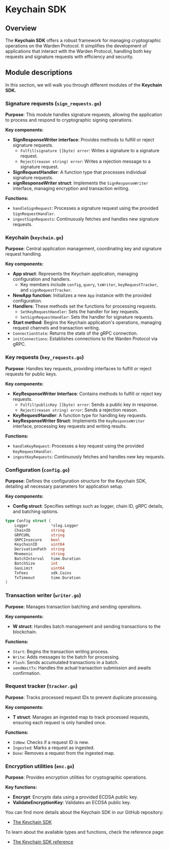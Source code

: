 ﻿---
sidebar_position: 3
---

# Keychain SDK

## Overview

The **Keychain SDK** offers a robust framework for managing cryptographic operations on the Warden Protocol. It simplifies the development of applications that interact with the Warden Protocol, handling both key requests and signature requests with efficiency and security.

## Module descriptions

In this section, we will walk you through different modules of the **Keychain SDK.**

### Signature requests (`sign_requests.go`)

**Purpose**: This module handles signature requests, allowing the application to process and respond to cryptographic signing operations.

**Key components:**

- **SignResponseWriter interface**: Provides methods to fulfill or reject signature requests.
  - `Fulfil(signature []byte) error`: Writes a signature to a signature request.
  - `Reject(reason string) error`: Writes a rejection message to a signature request.
- **SignRequestHandler**: A function type that processes individual signature requests.
- **signResponseWriter struct**: Implements the `SignResponseWriter` interface, managing encryption and transaction writing.

**Functions:**

- `handleSignRequest`: Processes a signature request using the provided `SignRequestHandler`.
- `ingestSignRequests`: Continuously fetches and handles new signature requests.

### Keychain (`keychain.go`)

**Purpose**: Central application management, coordinating key and signature request handling.

**Key components:**

- **App struct**: Represents the Keychain application, managing configuration and handlers.
  - Key members include `config`, `query`, `txWriter`, `keyRequestTracker`, and `signRequestTracker`.
- **NewApp function**: Initializes a new `App` instance with the provided configuration.
- **Handlers**: These methods set the functions for processing requests.
  - `SetKeyRequestHandler`: Sets the handler for key requests.
  - `SetSignRequestHandler`: Sets the handler for signature requests.
- **Start method**: Begins the Keychain application's operations, managing request channels and transaction writing.
- `ConnectionState`: Returns the state of the gRPC connection.
- `initConnections`: Establishes connections to the Warden Protocol via gRPC.

### Key requests (`key_requests.go`)

**Purpose**: Handles key requests, providing interfaces to fulfill or reject requests for public keys.

**Key components:**

- **KeyResponseWriter Interface**: Contains methods to fulfill or reject key requests.
  - `Fulfil(publicKey []byte) error`: Sends a public key in response.
  - `Reject(reason string) error`: Sends a rejection reason.
- **KeyRequestHandler**: A function type for handling key requests.
- **keyResponseWriter Struct**: Implements the `KeyResponseWriter` interface, processing key requests and writing results.

**Functions:**

- `handleKeyRequest`: Processes a key request using the provided `KeyRequestHandler`.
- `ingestKeyRequests`: Continuously fetches and handles new key requests.

### Configuration (`config.go`)

**Purpose**: Defines the configuration structure for the Keychain SDK, detailing all necessary parameters for application setup.

**Key components:**

- **Config struct**: Specifies settings such as logger, chain ID, gRPC details, and batching options.

```go
type Config struct {
    Logger          *slog.Logger
    ChainID         string
    GRPCURL         string
    GRPCInsecure    bool
    KeychainID      uint64
    DerivationPath  string
    Mnemonic        string
    BatchInterval   time.Duration
    BatchSize       int
    GasLimit        uint64
    TxFees          sdk.Coins
    TxTimeout       time.Duration
}
```

### Transaction writer (`writer.go`)

**Purpose**: Manages transaction batching and sending operations.

**Key components:**

- **W struct**: Handles batch management and sending transactions to the blockchain.

**Functions:**

- `Start`: Begins the transaction writing process.
- `Write`: Adds messages to the batch for processing.
- `Flush`: Sends accumulated transactions in a batch.
- `sendWaitTx`: Handles the actual transaction submission and awaits confirmation.

### Request tracker (`tracker.go`)

**Purpose**: Tracks processed request IDs to prevent duplicate processing.

**Key components:**

- **T struct**: Manages an ingested map to track processed requests, ensuring each request is only handled once.

**Functions:**

- `IsNew`: Checks if a request ID is new.
- `Ingested`: Marks a request as ingested.
- `Done`: Removes a request from the ingested map.

### Encryption utilities (`enc.go`)

**Purpose**: Provides encryption utilities for cryptographic operations.

**Key functions:**

- **Encrypt**: Encrypts data using a provided ECDSA public key.
- **ValidateEncryptionKey**: Validates an ECDSA public key.

You can find more details about the Keychain SDK in our GitHub repository:

- [The Keychain SDK](https://github.com/warden-protocol/wardenprotocol/tree/main/keychain-sdk)

To learn about the available types and functions, check the reference page:

- [The Keychain SDK reference](https://pkg.go.dev/github.com/warden-protocol/wardenprotocol/keychain-sdk)
